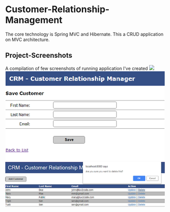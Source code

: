 # Customer-Relationship-Management
The core technology is Spring MVC and Hibernate. This a CRUD application on MVC architecture.

## Project-Screenshots

A compilation of few screenshots of running application I've created
![](https://github.com/Moytri/Customer-Relationship-Management/solarized/raw/master/images/1.png)
![](https://github.com/Moytri/Customer-Relationship-Management/blob/master/images/2.png)
![](https://github.com/Moytri/Customer-Relationship-Management/blob/master/images/3.png)
